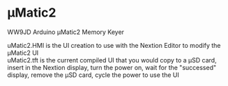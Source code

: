 # µMatic2
WW9JD Arduino µMatic2 Memory Keyer

uMatic2.HMI is the UI creation to use with the Nextion Editor to modify the µMatic2 UI <br>
uMatic2.tft is the current compiled UI that you would copy to a µSD card, insert in the Nextion display, turn the power on, wait for the "successed" display, remove the µSD card, cycle the power to use the UI

